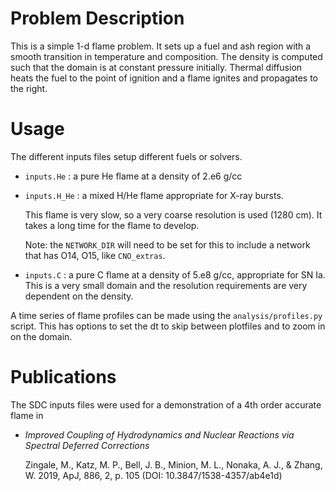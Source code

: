 # Problem Description

This is a simple 1-d flame problem.  It sets up a fuel and ash region
with a smooth transition in temperature and composition.  The density
is computed such that the domain is at constant pressure initially.
Thermal diffusion heats the fuel to the point of ignition and a flame
ignites and propagates to the right.



# Usage

The different inputs files setup different fuels or solvers.

* `inputs.He` : a pure He flame at a density of 2.e6 g/cc

* `inputs.H_He` : a mixed H/He flame appropriate for X-ray bursts.

  This flame is very slow, so a very coarse resolution is used (1280 cm).
  It takes a long time for the flame to develop.

  Note: the `NETWORK_DIR` will need to be set for this to include
  a network that has O14, O15, like `CNO_extras`.

* `inputs.C` : a pure C flame at a density of 5.e8 g/cc, appropriate
  for SN Ia.  This is a very small domain and the resolution
  requirements are very dependent on the density.

A time series of flame profiles can be made using the
`analysis/profiles.py` script.  This has options to set the dt to skip
between plotfiles and to zoom in on the domain.

# Publications

The SDC inputs files were used for a demonstration of a 4th order
accurate flame in

* *Improved Coupling of Hydrodynamics and Nuclear Reactions via
  Spectral Deferred Corrections*

  Zingale, M., Katz, M. P., Bell, J. B., Minion, M. L., Nonaka, A. J.,
  & Zhang, W. 2019, ApJ, 886, 2, p. 105 (DOI:
  10.3847/1538-4357/ab4e1d)
